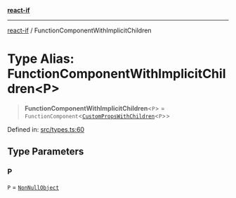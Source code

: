 [**react-if**](../README.md)

***

[react-if](../globals.md) / FunctionComponentWithImplicitChildren

# Type Alias: FunctionComponentWithImplicitChildren\<P\>

> **FunctionComponentWithImplicitChildren**\<`P`\> = `FunctionComponent`\<[`CustomPropsWithChildren`](CustomPropsWithChildren.md)\<`P`\>\>

Defined in: [src/types.ts:60](https://github.com/romac/react-if/blob/867ff52735b63d78c1431c3e7287c0ec3650676b/src/types.ts#L60)

## Type Parameters

### P

`P` = [`NonNullObject`](NonNullObject.md)
